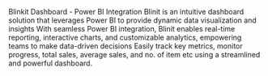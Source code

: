 Blinkit Dashboard - Power BI Integration
Blinit is an intuitive dashboard solution that leverages Power BI to provide dynamic data visualization and insights
With seamless Power BI integration, Blinit enables real-time reporting, interactive charts, and customizable analytics, empowering teams to make data-driven decisions
Easily track key metrics, monitor progress, total sales, average sales, and no. of item etc using a streamlined and powerful dashboard.
